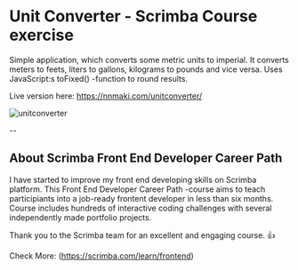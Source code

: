 # Unit Converter - Scrimba Course exercise

Simple application, which converts some metric units to imperial. It converts meters to feets, liters to gallons, kilograms to pounds and vice versa. Uses JavaScript:s toFixed() -function to round results.

Live version here: https://nnmaki.com/unitconverter/

![unitconverter](https://github.com/user-attachments/assets/af28b606-c558-4183-859c-2739b5121d55)



--
## About Scrimba Front End Developer Career Path

I have started to improve my front end developing skills on Scrimba platform. This Front End Developer Career Path -course aims to teach participiants into a job-ready frontent developer in less than six months. Course includes hundreds of interactive coding challenges with several independently made portfolio projects.

Thank you to the Scrimba team for an excellent and engaging course. 👍

Check More: (https://scrimba.com/learn/frontend)
